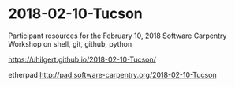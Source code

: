 # 2018-02-10-Tucson

Participant resources for the February 10, 2018 Software Carpentry Workshop on shell, git, github, python

https://uhilgert.github.io/2018-02-10-Tucson/

etherpad
http://pad.software-carpentry.org/2018-02-10-Tucson
